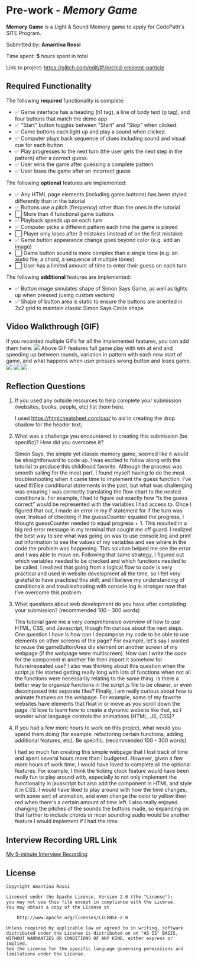 # Pre-work - _Memory Game_

**Memory Game** is a Light & Sound Memory game to apply for CodePath's SITE Program.

Submitted by: **Amantina Rossi**

Time spent: **5** hours spent in total

Link to project: https://glitch.com/edit/#!/orchid-eminent-particle

## Required Functionality

The following **required** functionality is complete:

- ✅ Game interface has a heading (h1 tag), a line of body text (p tag), and four buttons that match the demo app
- ✅ "Start" button toggles between "Start" and "Stop" when clicked.
- ✅ Game buttons each light up and play a sound when clicked.
- ✅ Computer plays back sequence of clues including sound and visual cue for each button
- ✅ Play progresses to the next turn (the user gets the next step in the pattern) after a correct guess.
- ✅ User wins the game after guessing a complete pattern
- ✅ User loses the game after an incorrect guess

The following **optional** features are implemented:

- ✅ Any HTML page elements (including game buttons) has been styled differently than in the tutorial
- ✅ Buttons use a pitch (frequency) other than the ones in the tutorial
- ⬜️ More than 4 functional game buttons
- ✅ Playback speeds up on each turn
- ✅ Computer picks a different pattern each time the game is played
- ⬜️ Player only loses after 3 mistakes (instead of on the first mistake)
- ✅ Game button appearance change goes beyond color (e.g. add an image)
- ⬜️ Game button sound is more complex than a single tone (e.g. an audio file, a chord, a sequence of multiple tones)
- ⬜️ User has a limited amount of time to enter their guess on each turn

The following **additional** features are implemented:

- ✅ Button image simulates shape of Simon Says Game, as well as lights up when pressed (using custom vectors)
- ✅ Shape of button area is static to ensure the buttons are oriented in 2x2 grid to maintain classic Simon Says Circle shape

## Video Walkthrough (GIF)

If you recorded multiple GIFs for all the implemented features, you can add them here:
![](https://cdn.glitch.global/4dde33fe-7b11-4279-9e6b-e18f3741b8ad/ezgif.com-gif-maker.gif?v=1647390210877)
Above GIF features full game play with win at end and speeding up between rounds, variation in pattern with each new start of game, and what happens when user presses wrong button and loses game. 
![](gif2-link-here)
![](gif3-link-here)
![](gif4-link-here)

## Reflection Questions

1. If you used any outside resources to help complete your submission (websites, books, people, etc) list them here.
   
   I used https://htmlcheatsheet.com/css/ to aid in creating the drop shadow for the header text, 

2. What was a challenge you encountered in creating this submission (be specific)? How did you overcome it? 

   Simon Says, the simple yet classic memory game, seemed like it would be straightforward to code up. I was excited to follow along with the tutorial to produce this childhood favorite. Although the process was smooth sailing for the most part, I found myself having to do the most troubleshooting when it came time to implement the guess function. I’ve used If/Else conditional statements in the past, but what was challenging was ensuring I was correctly translating the flow chart to the nested conditionals. For example, I had to figure out exactly how “Is the guess correct” would be represented with the variables I had access to. Once I figured that out, I made an error in my if statement for if the turn was over. Instead of checking if the guessCounter equaled the progress, I thought guessCounter needed to equal progress + 1. This resulted in a big red error message in my terminal that caught me off guard. I realized the best way to see what was going on was to use console.log and print out information to see the values of my variables and see where in the code the problem was happening. This solution helped me see the error and I was able to move on. Following that same strategy, I figured out which variables needed to be checked and which functions needed to be called. I realized that going from a logical flow to code is very practical and used in website development all the time, so I felt very grateful to have practiced this skill, and I believe my understanding of conditionals and troubleshooting with console.log is stronger now that I’ve overcome this problem. 

3. What questions about web development do you have after completing your submission? (recommended 100 - 300 words)
   
   This tutorial gave me a very comprehensive overview of how to use HTML, CSS, and Javascript, though I’m curious about the next steps. One question I have is how can I decompose my code to be able to use elements on other screens of the page? For example, let's say I wanted to reuse the gameButtonArea div element on another screen of my webpage (if the webpage were multiscreen). How can I write the code for the component in another file then import it somehow for future/repeated use? I also was thinking about this question when the script.js file started getting really long with lots of functions when not all the functions were necessarily relating to the same thing. Is there a better way to organize functions in the script.js file to be clearer, or even decomposed into separate files? Finally, I am really curious about how to animate features on the webpage. For example, some of my favorite websites have elements that float in or move as you scroll down the page. I’d love to learn how to create a dynamic website like that, so I wonder what language controls the animations (HTML, JS, CSS)?


4. If you had a few more hours to work on this project, what would you spend them doing (for example: refactoring certain functions, adding additional features, etc). Be specific. (recommended 100 - 300 words)
   
   I had so much fun creating this simple webpage that I lost track of time and spent several hours more than I budgeted. However, given a few more hours of work time, I would have loved to complete all the optional features. For example, I think the ticking clock feature would have been really fun to play around with, especially to not only implement the functionality in javascript but also add the component in HTML and style it in CSS. I would have liked to play around with how the time changes, with some sort of animation, and even change the color to yellow then red when there's a certain amount of time left. I also really enjoyed changing the pitches of the sounds the buttons made, so expanding on that further to include chords or nicer sounding audio would be another feature I would implement if I had the time. 


## Interview Recording URL Link

[My 5-minute Interview Recording](https://stanford.zoom.us/rec/share/t7U9XdpDe6IqkA3ONbGpZuMb4RKNscibdP5auNKvVoJxFbEa-L0yevZ1lDQ-ogM.HJEj7LvpWaJI7M0r)

## License

    Copyright Amantina Rossi

    Licensed under the Apache License, Version 2.0 (the "License");
    you may not use this file except in compliance with the License.
    You may obtain a copy of the License at

        http://www.apache.org/licenses/LICENSE-2.0

    Unless required by applicable law or agreed to in writing, software
    distributed under the License is distributed on an "AS IS" BASIS,
    WITHOUT WARRANTIES OR CONDITIONS OF ANY KIND, either express or implied.
    See the License for the specific language governing permissions and
    limitations under the License.

